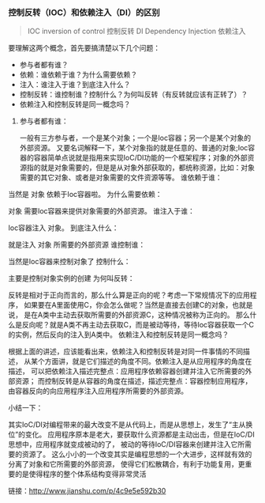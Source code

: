 
### 控制反转（IOC）和依赖注入（DI）的区别


> IOC inversion of control 控制反转
> DI Dependency Injection 依赖注入

要理解这两个概念，首先要搞清楚以下几个问题：

 - 参与者都有谁？
 - 依赖：谁依赖于谁？为什么需要依赖？
 - 注入：谁注入于谁？到底注入什么？
 - 控制反转：谁控制谁？控制什么？为何叫反转（有反转就应该有正转了）？
 - 依赖注入和控制反转是同一概念吗？
 1. 参与者都有谁：

    一般有三方参与者，一个是某个对象；一个是Ioc容器；另一个是某个对象的外部资源。
    又要名词解释一下，某个对象指的就是任意的、普通的对象;Ioc容器的容器简单点说就是指用来实现IoC/DI功能的一个框架程序；对象的外部资源指的就是对象需要的，但是是从对象外部获取的，都统称资源，比如：对象需要的其它对象、或者是对象需要的文件资源等等。
    谁依赖于谁：

当然是 对象 依赖于Ioc容器啦。
为什么需要依赖：

对象 需要Ioc容器来提供对象需要的外部资源。
谁注入于谁：

Ioc容器注入 对象。
到底注入什么：

就是注入 对象 所需要的外部资源
谁控制谁：

当然是Ioc容器来控制对象了
控制什么：

主要是控制对象实例的创建
为何叫反转：

反转是相对于正向而言的，那么什么算是正向的呢？考虑一下常规情况下的应用程序，
如果要在A里面使用C，你会怎么做呢？当然是直接去创建C的对象，也就是说，
是在A类中主动去获取所需要的外部资源C，这种情况被称为正向的。
那么什么是反向呢？就是A类不再主动去获取C，而是被动等待，等待Ioc容器获取一个C的实例，然后反向的注入到A类中。
依赖注入和控制反转是同一概念吗？

根据上面的讲述，应该能看出来，依赖注入和控制反转是对同一件事情的不同描述，
从某个方面讲，就是它们描述的角度不同。依赖注入是从应用程序的角度在描述，
可以把依赖注入描述完整点：应用程序依赖容器创建并注入它所需要的外部资源；
而控制反转是从容器的角度在描述，描述完整点：容器控制应用程序，由容器反向的向应用程序注入应用程序所需要的外部资源。

小结一下：

其实IoC/DI对编程带来的最大改变不是从代码上，而是从思想上，发生了“主从换位”的变化。
应用程序原本是老大，要获取什么资源都是主动出击，但是在IoC/DI思想中，应用程序就变成被动的了，
被动的等待IoC/DI容器来创建并注入它所需要的资源了。
这么小小的一个改变其实是编程思想的一个大进步，这样就有效的分离了对象和它所需要的外部资源，
使得它们松散耦合，有利于功能复用，更重要的是使得程序的整个体系结构变得非常灵活

链接：http://www.jianshu.com/p/4c9e5e592b30
